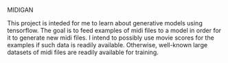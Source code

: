 MIDIGAN

This project is inteded for me to learn about generative models using tensorflow. The goal is to feed examples of midi files to a model in order for it to generate new midi files. I intend to possibly use movie scores for the examples if such data is readily available. Otherwise, well-known large datasets of midi files are readily available for training. 
